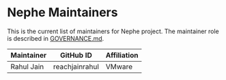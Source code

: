 # Nephe Maintainers

This is the current list of maintainers for Nephe project. The maintainer role is
described in [GOVERNANCE.md](GOVERNANCE.md).

| Maintainer | GitHub ID      | Affiliation |
|------------|----------------|-------------|
| Rahul Jain | reachjainrahul | VMware      |

